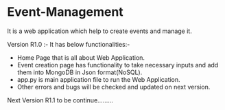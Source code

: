 # Event-Management
It is a web application which help to create events and manage it.


Version R1.0 :-
It has below functionalities:-

- Home Page that is all about Web Application.
- Event creation page has functionality to take necessary inputs and add them into MongoDB in Json format(NoSQL).
- app.py is main application file to run the Web Application.
- Other errors and bugs will be checked and updated on next version.


Next Version R1.1 to be continue.........
